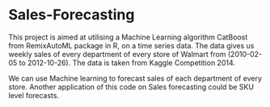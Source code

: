 # Sales-Forecasting

This project is aimed at utilising a Machine Learning algorithm CatBoost from RemixAutoML package in R, on a time series data. 
The data gives us weekly sales of every department of every store of Walmart from (2010-02-05 to 2012-10-26). The data is taken from
Kaggle Competition 2014. 

We can use Machine learning to forecast sales of each department of every store. Another application of this code on Sales forecasting 
could be SKU level forecasts. 
